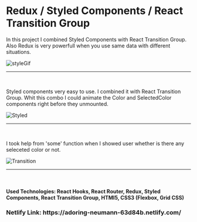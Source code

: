 <h1>Redux / Styled Components / React Transition Group</h1>

In this project I combined Styled Components with React Transition Group. Also Redux is very powerfull when you use same data with different situations.

![styleGif](https://user-images.githubusercontent.com/57728302/73719775-617d8c00-46ee-11ea-9718-07e10b05ed50.gif)

<hr/> 
<br/>

Styled components very easy to use. I combined it with React Transition Group. Whit this combo I could animate the Color and SelectedColor components right before they unmounted.

![Styled](https://user-images.githubusercontent.com/57728302/73719608-f2079c80-46ed-11ea-8cd5-ca6f6cbb8111.JPG)

<hr/> 
<br/>

I took help from 'some' function when I showed user whether is there any seleceted color or not.

![Transition](https://user-images.githubusercontent.com/57728302/73720283-93432280-46ef-11ea-8953-85066268b4bd.JPG)


<hr/> 
<br/>

<h4>Used Technologies: React Hooks, React Router, Redux, Styled Components, React Transition Group, HTMl5, CSS3 (Flexbox, Grid CSS) </h4>
<h3>Netlify Link: https://adoring-neumann-63d84b.netlify.com/</h3>
